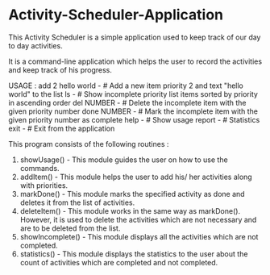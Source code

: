 # Activity-Scheduler-Application

This Activity Scheduler is a simple application used to keep track of our day to day activities.

It is a command-line application which helps the user to record the activities and keep track of his 
progress.

USAGE :
	add 2 hello world - # Add a new item priority 2 and text "hello world" to the list
    ls - # Show incomplete priority list items sorted by priority in ascending order
	del NUMBER - # Delete the incomplete item with the given priority number
	done NUMBER - # Mark the incomplete item with the given priority number as complete
	help - # Show usage
	report - # Statistics
	exit - # Exit from the application


This program consists of the following routines :
1. showUsage() - This module guides the user on how to use the commands.
2. addItem() - This module helps the user to add his/ her activities along with priorities.
3. markDone() - This module marks the specified activity as done and deletes it from the list of activities.
4. deleteItem() - This module works in the same way as markDone(). However, it is used to delete the activities which are not
                    necessary and are to be deleted from the list.
5. showIncomplete() - This module displays all the activities which are not completed.
6. statistics() - This module displays the statistics to the user about the count of activities which are completed and not
                    completed.

